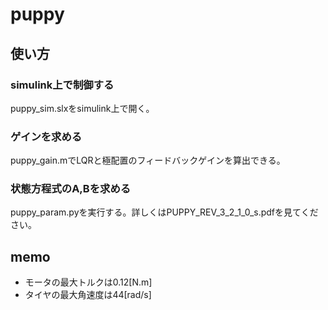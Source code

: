 # puppy

## 使い方
### simulink上で制御する
puppy_sim.slxをsimulink上で開く。
### ゲインを求める
puppy_gain.mでLQRと極配置のフィードバックゲインを算出できる。
### 状態方程式のA,Bを求める
puppy_param.pyを実行する。詳しくはPUPPY_REV_3_2_1_0_s.pdfを見てください。

## memo
- モータの最大トルクは0.12[N.m]
- タイヤの最大角速度は44[rad/s]
